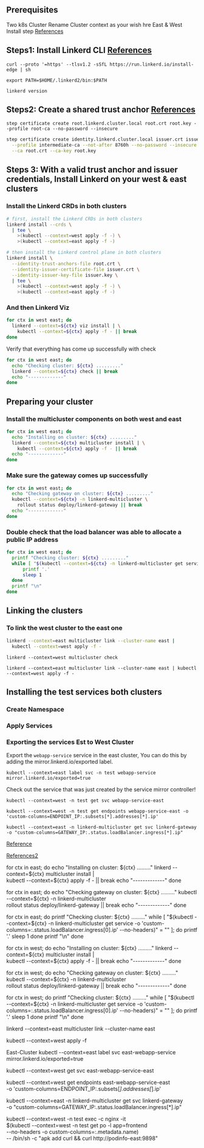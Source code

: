 
## Prerequisites
Two k8s Cluster
Rename Cluster context as your wish hre East & West
Install step [References](https://smallstep.com/docs/step-cli/installation/#debian-ubuntu)


## Steps1: Install Linkerd CLI [References](https://linkerd.io/2.15/getting-started/)

`curl --proto '=https' --tlsv1.2 -sSfL https://run.linkerd.io/install-edge | sh`

`export PATH=$HOME/.linkerd2/bin:$PATH`

`linkerd version`


## Steps2: Create a shared trust anchor [References](https://linkerd.io/2.15/tasks/multicluster/#install-linkerd)

`step certificate create root.linkerd.cluster.local root.crt root.key --profile root-ca --no-password --insecure`

```bash
step certificate create identity.linkerd.cluster.local issuer.crt issuer.key \
  --profile intermediate-ca --not-after 8760h --no-password --insecure \
  --ca root.crt --ca-key root.key
```

## Steps 3: With a valid trust anchor and issuer credentials, Install Linkerd on your west & east clusters

### Install the Linkerd CRDs in both clusters

```bash
# first, install the Linkerd CRDs in both clusters
linkerd install --crds \
  | tee \
    >(kubectl --context=west apply -f -) \
    >(kubectl --context=east apply -f -)

# then install the Linkerd control plane in both clusters
linkerd install \
  --identity-trust-anchors-file root.crt \
  --identity-issuer-certificate-file issuer.crt \
  --identity-issuer-key-file issuer.key \
  | tee \
    >(kubectl --context=west apply -f -) \
    >(kubectl --context=east apply -f -)

```

### And then Linkerd Viz

```bash
for ctx in west east; do
  linkerd --context=${ctx} viz install | \
    kubectl --context=${ctx} apply -f - || break
done
```

Verify that everything has come up successfully with check
```bash
for ctx in west east; do
  echo "Checking cluster: ${ctx} ........."
  linkerd --context=${ctx} check || break
  echo "-------------"
done
```

## Preparing your cluster
### Install the multicluster components on both west and east

```bash
for ctx in west east; do
  echo "Installing on cluster: ${ctx} ........."
  linkerd --context=${ctx} multicluster install | \
    kubectl --context=${ctx} apply -f - || break
  echo "-------------"
done
```
### Make sure the gateway comes up successfully

```bash
for ctx in west east; do
  echo "Checking gateway on cluster: ${ctx} ........."
  kubectl --context=${ctx} -n linkerd-multicluster \
    rollout status deploy/linkerd-gateway || break
  echo "-------------"
done
```

### Double check that the load balancer was able to allocate a public IP address

```bash
for ctx in west east; do
  printf "Checking cluster: ${ctx} ........."
  while [ "$(kubectl --context=${ctx} -n linkerd-multicluster get service -o 'custom-columns=:.status.loadBalancer.ingress[0].ip' --no-headers)" = "<none>" ]; do
      printf '.'
      sleep 1
  done
  printf "\n"
done
```

## Linking the clusters

### To link the west cluster to the east one

```bash
linkerd --context=east multicluster link --cluster-name east |
  kubectl --context=west apply -f -
```

`linkerd --context=west multicluster check`

`linkerd --context=east multicluster link --cluster-name east | kubectl --context=west apply -f -`


## Installing the test services both clusters

### Create Namespace

### Apply Services

### Exporting the services Est to West Cluster
Export the `webapp-service` service in the east cluster, You can do this by adding the mirror.linkerd.io/exported label.

`kubectl --context=east label svc -n test webapp-service mirror.linkerd.io/exported=true`

Check out the service that was just created by the service mirror controller!

`kubectl --context=west -n test get svc webapp-service-east`


`kubectl --context=west -n test get endpoints webapp-service-east -o 'custom-columns=ENDPOINT_IP:.subsets[*].addresses[*].ip'`

`kubectl --context=east -n linkerd-multicluster get svc linkerd-gateway -o "custom-columns=GATEWAY_IP:.status.loadBalancer.ingress[*].ip"`











[Reference](https://linkerd.io/2.15/tasks/multicluster/)


[References2](https://smallstep.com/docs/step-cli/installation/#macos)




for ctx in east; do
  echo "Installing on cluster: ${ctx} ........."
  linkerd --context=${ctx} multicluster install | \
    kubectl --context=${ctx} apply -f - || break
  echo "-------------"
done

for ctx in east; do
  echo "Checking gateway on cluster: ${ctx} ........."
  kubectl --context=${ctx} -n linkerd-multicluster \
    rollout status deploy/linkerd-gateway || break
  echo "-------------"
done

for ctx in east; do
  printf "Checking cluster: ${ctx} ........."
  while [ "$(kubectl --context=${ctx} -n linkerd-multicluster get service -o 'custom-columns=:.status.loadBalancer.ingress[0].ip' --no-headers)" = "<none>" ]; do
      printf '.'
      sleep 1
  done
  printf "\n"
done



for ctx in west; do
  echo "Installing on cluster: ${ctx} ........."
  linkerd --context=${ctx} multicluster install | \
    kubectl --context=${ctx} apply -f - || break
  echo "-------------"
done

for ctx in west; do
  echo "Checking gateway on cluster: ${ctx} ........."
  kubectl --context=${ctx} -n linkerd-multicluster \
    rollout status deploy/linkerd-gateway || break
  echo "-------------"
done

for ctx in west; do
  printf "Checking cluster: ${ctx} ........."
  while [ "$(kubectl --context=${ctx} -n linkerd-multicluster get service -o 'custom-columns=:.status.loadBalancer.ingress[0].ip' --no-headers)" = "<none>" ]; do
      printf '.'
      sleep 1
  done
  printf "\n"
done


linkerd --context=east multicluster link --cluster-name east 

kubectl --context=west apply -f 




East-Cluster
kubectl --context=east label svc east-webapp-service mirror.linkerd.io/exported=true



kubectl --context=west get svc east-webapp-service-east



kubectl --context=west get endpoints east-webapp-service-east \
  -o 'custom-columns=ENDPOINT_IP:.subsets[*].addresses[*].ip'
  

kubectl --context=east -n linkerd-multicluster get svc linkerd-gateway \
  -o "custom-columns=GATEWAY_IP:.status.loadBalancer.ingress[*].ip"
  
  
  
kubectl --context=west -n test exec -c nginx -it \
  $(kubectl --context=west -n test get po -l app=frontend \
    --no-headers -o custom-columns=:.metadata.name) \
  -- /bin/sh -c "apk add curl && curl http://podinfo-east:9898"



